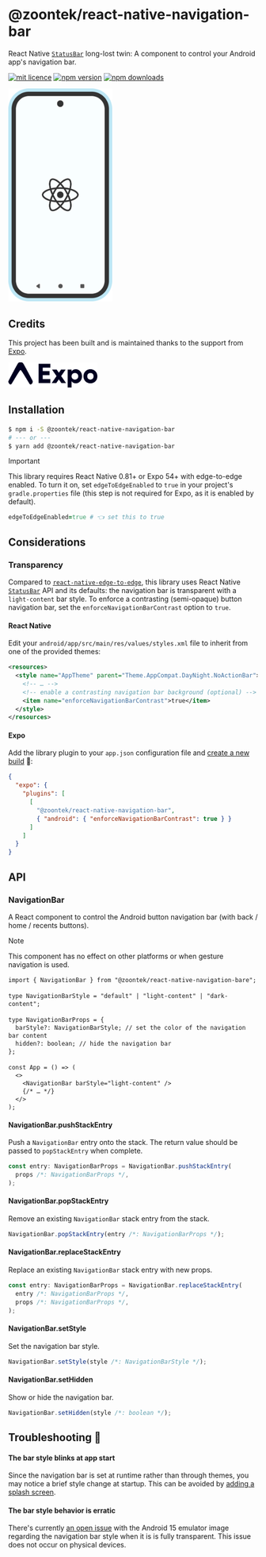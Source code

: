 # @zoontek/react-native-navigation-bar

React Native [`StatusBar`](https://reactnative.dev/docs/statusbar) long-lost twin: A component to control your Android app's navigation bar.

[![mit licence](https://img.shields.io/dub/l/vibe-d.svg?style=for-the-badge)](https://github.com/zoontek/react-native-navigation-bar/blob/main/LICENSE)
[![npm version](https://img.shields.io/npm/v/@zoontek/react-native-navigation-bar.svg?style=for-the-badge)](https://www.npmjs.com/package/@zoontek/react-native-navigation-bar)
[![npm downloads](https://img.shields.io/npm/dt/@zoontek/react-native-navigation-bar.svg?label=downloads&style=for-the-badge)](https://www.npmjs.com/package/@zoontek/react-native-navigation-bar)

<img width="210" src="./docs/logo.svg" alt="Logo">

## Credits

This project has been built and is maintained thanks to the support from [Expo](https://expo.dev).

<a href="https://expo.io">
  <img width="180" src="./docs/expo.svg" alt="Expo">
</a>

## Installation

```bash
$ npm i -S @zoontek/react-native-navigation-bar
# --- or ---
$ yarn add @zoontek/react-native-navigation-bar
```

> [!IMPORTANT]
> This library requires React Native 0.81+ or Expo 54+ with edge-to-edge enabled. To turn it on, set `edgeToEdgeEnabled` to `true` in your project's `gradle.properties` file (this step is not required for Expo, as it is enabled by default).

```ruby
edgeToEdgeEnabled=true # 👈 set this to true
```

## Considerations

### Transparency

Compared to [`react-native-edge-to-edge`](https://github.com/zoontek/react-native-edge-to-edge), this library uses React Native [`StatusBar`](https://reactnative.dev/docs/statusbar) API and its defaults: the navigation bar is transparent with a `light-content` bar style. To enforce a contrasting (semi-opaque) button navigation bar, set the `enforceNavigationBarContrast` option to `true`.

#### React Native

Edit your `android/app/src/main/res/values/styles.xml` file to inherit from one of the provided themes:

```xml
<resources>
  <style name="AppTheme" parent="Theme.AppCompat.DayNight.NoActionBar">
    <!-- … -->
    <!-- enable a contrasting navigation bar background (optional) -->
    <item name="enforceNavigationBarContrast">true</item>
  </style>
</resources>
```

#### Expo

Add the library plugin to your `app.json` configuration file and [create a new build](https://docs.expo.dev/develop/development-builds/create-a-build) 👷:

```json
{
  "expo": {
    "plugins": [
      [
        "@zoontek/react-native-navigation-bar",
        { "android": { "enforceNavigationBarContrast": true } }
      ]
    ]
  }
}
```

## API

### NavigationBar

A React component to control the Android button navigation bar (with back / home / recents buttons).

> [!NOTE]
> This component has no effect on other platforms or when gesture navigation is used.

```tsx
import { NavigationBar } from "@zoontek/react-native-navigation-bare";

type NavigationBarStyle = "default" | "light-content" | "dark-content";

type NavigationBarProps = {
  barStyle?: NavigationBarStyle; // set the color of the navigation bar content
  hidden?: boolean; // hide the navigation bar
};

const App = () => (
  <>
    <NavigationBar barStyle="light-content" />
    {/* … */}
  </>
);
```

#### NavigationBar.pushStackEntry

Push a `NavigationBar` entry onto the stack. The return value should be passed to `popStackEntry` when complete.

```ts
const entry: NavigationBarProps = NavigationBar.pushStackEntry(
  props /*: NavigationBarProps */,
);
```

#### NavigationBar.popStackEntry

Remove an existing `NavigationBar` stack entry from the stack.

```ts
NavigationBar.popStackEntry(entry /*: NavigationBarProps */);
```

#### NavigationBar.replaceStackEntry

Replace an existing `NavigationBar` stack entry with new props.

```ts
const entry: NavigationBarProps = NavigationBar.replaceStackEntry(
  entry /*: NavigationBarProps */,
  props /*: NavigationBarProps */,
);
```

#### NavigationBar.setStyle

Set the navigation bar style.

```ts
NavigationBar.setStyle(style /*: NavigationBarStyle */);
```

#### NavigationBar.setHidden

Show or hide the navigation bar.

```ts
NavigationBar.setHidden(style /*: boolean */);
```

## Troubleshooting 🤔

#### The bar style blinks at app start

Since the navigation bar is set at runtime rather than through themes, you may notice a brief style change at startup. This can be avoided by [adding a splash screen](https://github.com/zoontek/react-native-bootsplash).

#### The bar style behavior is erratic

There's currently [an open issue](https://issuetracker.google.com/issues/346386744) with the Android 15 emulator image regarding the navigation bar style when it is is fully transparent. This issue does not occur on physical devices.
